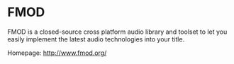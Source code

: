 FMOD
====

FMOD is a closed-source cross platform audio library and toolset to let
you easily implement the latest audio technologies into your title.

Homepage: http://www.fmod.org/
